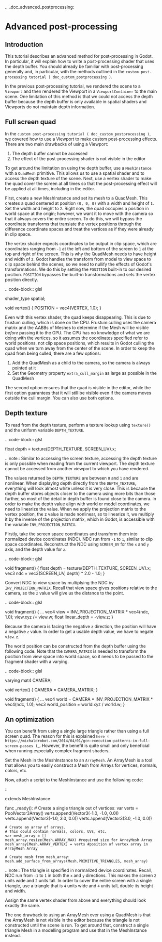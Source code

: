 .. _doc_advanced_postprocessing:

Advanced post-processing
========================

Introduction
------------

This tutorial describes an advanced method for post-processing in Godot.
In particular, it will explain how to write a post-processing shader that
uses the depth buffer. You should already be familiar with post-processing
generally and, in particular, with the methods outlined in the `custom post-processing tutorial ( doc_custom_postprocessing )`.

In the previous post-processing tutorial, we rendered the scene to a `Viewport`
and then rendered the Viewport in a `ViewportContainer`
to the main scene. One limitation of this method is that we could not access the
depth buffer because the depth buffer is only available in spatial shaders and
Viewports do not maintain depth information.

Full screen quad
----------------

In the `custom post-processing tutorial ( doc_custom_postprocessing )`, we
covered how to use a Viewport to make custom post-processing effects. There are
two main drawbacks of using a Viewport:

1. The depth buffer cannot be accessed
2. The effect of the post-processing shader is not visible in the editor

To get around the limitation on using the depth buffer, use a `MeshInstance`
with a `QuadMesh` primitive. This allows us to use a spatial
shader and to access the depth texture of the scene. Next, use a vertex shader
to make the quad cover the screen at all times so that the post-processing
effect will be applied at all times, including in the editor.

First, create a new MeshInstance and set its mesh to a QuadMesh. This creates a quad
centered at position `(0, 0, 0)` with a width and height of `1`. Set the width
and height to `2`. Right now, the quad occupies a position in world space at the
origin; however, we want it to move with the camera so that it always covers the
entire screen. To do this, we will bypass the coordinate transforms that translate
the vertex positions through the difference coordinate spaces and treat the vertices
as if they were already in clip space.

The vertex shader expects coordinates to be output in clip space, which are coordinates
ranging from `-1` at the left and bottom of the screen to `1` at the top and right
of the screen. This is why the QuadMesh needs to have height and width of `2`.
Godot handles the transform from model to view space to clip space behind the scenes,
so we need to nullify the effects of Godot's transformations. We do this by setting the
`POSITION` built-in to our desired position. `POSITION` bypasses the built-in transformations
and sets the vertex position directly.

.. code-block:: glsl

  shader_type spatial;

  void vertex() {
    POSITION = vec4(VERTEX, 1.0);
  }

Even with this vertex shader, the quad keeps disappearing. This is due to frustum
culling, which is done on the CPU. Frustum culling uses the camera matrix and the
AABBs of Meshes to determine if the Mesh will be visible *before* passing it to the GPU.
The CPU has no knowledge of what we are doing with the vertices, so it assumes the
coordinates specified refer to world positions, not clip space positions, which results
in Godot culling the quad when we turn away from the center of the scene. In
order to keep the quad from being culled, there are a few options:

1. Add the QuadMesh as a child to the camera, so the camera is always pointed at it
2. Set the Geometry property `extra_cull_margin` as large as possible in the QuadMesh

The second option ensures that the quad is visible in the editor, while the first
option guarantees that it will still be visible even if the camera moves outside the cull margin.
You can also use both options.

Depth texture
-------------

To read from the depth texture, perform a texture lookup using `texture()` and
the uniform variable `DEPTH_TEXTURE`.

.. code-block:: glsl

  float depth = texture(DEPTH_TEXTURE, SCREEN_UV).x;

.. note:: Similar to accessing the screen texture, accessing the depth texture is only
          possible when reading from the current viewport. The depth texture cannot be
          accessed from another viewport to which you have rendered.

The values returned by `DEPTH_TEXTURE` are between `0` and `1` and are nonlinear.
When displaying depth directly from the `DEPTH_TEXTURE`, everything will look almost
white unless it is very close. This is because the depth buffer stores objects closer
to the camera using more bits than those further, so most of the detail in depth
buffer is found close to the camera. In order to make the depth value align with world or
model coordinates, we need to linearize the value. When we apply the projection matrix to the
vertex position, the z value is made nonlinear, so to linearize it, we multiply it by the
inverse of the projection matrix, which in Godot, is accessible with the variable
`INV_PROJECTION_MATRIX`.

Firstly, take the screen space coordinates and transform them into normalized device
coordinates (NDC). NDC run from `-1` to `1`, similar to clip space coordinates.
Reconstruct the NDC using `SCREEN_UV` for the `x` and `y` axis, and
the depth value for `z`.

.. code-block:: glsl

  void fragment() {
    float depth = texture(DEPTH_TEXTURE, SCREEN_UV).x;
    vec3 ndc = vec3(SCREEN_UV, depth) * 2.0 - 1.0;
  }

Convert NDC to view space by multiplying the NDC by `INV_PROJECTION_MATRIX`.
Recall that view space gives positions relative to the camera, so the `z` value will give us
the distance to the point.

.. code-block:: glsl

  void fragment() {
    ...
    vec4 view = INV_PROJECTION_MATRIX * vec4(ndc, 1.0);
    view.xyz /= view.w;
    float linear_depth = -view.z;
  }

Because the camera is facing the negative `z` direction, the position will have a negative `z` value.
In order to get a usable depth value, we have to negate `view.z`.

The world position can be constructed from the depth buffer using the following code. Note
that the `CAMERA_MATRIX` is needed to transform the position from view space into world space, so
it needs to be passed to the fragment shader with a varying.

.. code-block:: glsl

  varying mat4 CAMERA;

  void vertex() {
    CAMERA = CAMERA_MATRIX;
  }

  void fragment() {
    ...
    vec4 world = CAMERA * INV_PROJECTION_MATRIX * vec4(ndc, 1.0);
    vec3 world_position = world.xyz / world.w;
  }

An optimization
---------------

You can benefit from using a single large triangle rather than using a full
screen quad. The reason for this is explained `here ( https://michaldrobot.com/2014/04/01/gcn-execution-patterns-in-full-screen-passes )`_.
However, the benefit is quite small and only beneficial when running especially
complex fragment shaders.

Set the Mesh in the MeshInstance to an `ArrayMesh`. An
ArrayMesh is a tool that allows you to easily construct a Mesh from Arrays for
vertices, normals, colors, etc.

Now, attach a script to the MeshInstance and use the following code:

::

  extends MeshInstance

  func _ready():
    # Create a single triangle out of vertices:
    var verts = PoolVector3Array()
    verts.append(Vector3(-1.0, -1.0, 0.0))
    verts.append(Vector3(-1.0, 3.0, 0.0))
    verts.append(Vector3(3.0, -1.0, 0.0))

    # Create an array of arrays.
    # This could contain normals, colors, UVs, etc.
    var mesh_array = []
    mesh_array.resize(Mesh.ARRAY_MAX) #required size for ArrayMesh Array
    mesh_array[Mesh.ARRAY_VERTEX] = verts #position of vertex array in ArrayMesh Array

    # Create mesh from mesh_array:
    mesh.add_surface_from_arrays(Mesh.PRIMITIVE_TRIANGLES, mesh_array)

.. note:: The triangle is specified in normalized device coordinates. Recall, NDC run
          from `-1` to `1` in both the `x` and `y` directions. This makes the screen
          `2` units wide and `2` units tall. In order to cover the entire screen with
          a single triangle, use a triangle that is `4` units wide and `4`
          units tall, double its height and width.

Assign the same vertex shader from above and everything should look exactly the same.

The one drawback to using an ArrayMesh over using a QuadMesh is that the ArrayMesh
is not visible in the editor because the triangle is not constructed until the scene
is run. To get around that, construct a single triangle Mesh in a modelling program
and use that in the MeshInstance instead.
